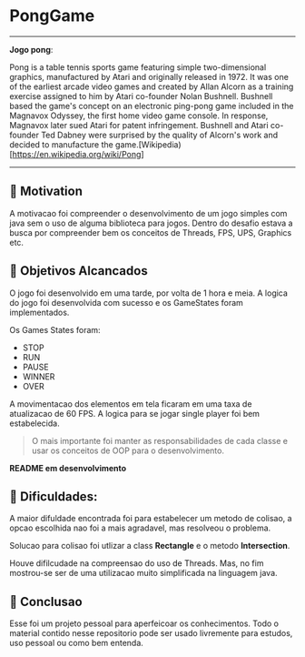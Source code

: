 # PongGame

---

**Jogo pong**:

Pong is a table tennis sports game featuring simple two-dimensional graphics, manufactured by Atari and originally released in 1972. It was one of the earliest arcade video games and created by Allan Alcorn as a training exercise assigned to him by Atari co-founder Nolan Bushnell. Bushnell based the game's concept on an electronic ping-pong game included in the Magnavox Odyssey, the first home video game console. In response, Magnavox later sued Atari for patent infringement. Bushnell and Atari co-founder Ted Dabney were surprised by the quality of Alcorn's work and decided to manufacture the game.[Wikipedia)[https://en.wikipedia.org/wiki/Pong]

---

## 🧠 Motivation 

A motivacao foi compreender o desenvolvimento de um jogo simples com java sem o uso de alguma biblioteca para jogos.
Dentro do desafio estava a busca por compreender bem os conceitos de Threads, FPS, UPS, Graphics etc.

## 🔖 Objetivos Alcancados 

O jogo foi desenvolvido em uma tarde, por volta de 1 hora e meia. A logica do jogo foi desenvolvida com sucesso e os GameStates foram implementados.

Os Games States foram:
 * STOP
 * RUN
 * PAUSE
 * WINNER
 * OVER
 
 A movimentacao dos elementos em tela ficaram em uma taxa de atualizacao de 60 FPS.
 A logica para se jogar single player foi bem estabelecida.
 
 > O mais importante foi manter as responsabilidades de cada classe e usar os conceitos de OOP para o desenvolvimento.
 
 __README em desenvolvimento__
 
 ## 📍 Dificuldades:
 
 A maior difuldade encontrada foi para estabelecer um metodo de colisao, a opcao escolhida nao foi a mais agradavel, mas 
 resolveou o problema. 
 
 Solucao para colisao foi utlizar a class **Rectangle** e o metodo **Intersection**.
 
 Houve difilcudade na compreensao do uso de Threads. Mas, no fim mostrou-se ser de uma utilizacao muito simplificada na linguagem java.
 
 ## 📝 Conclusao
 
 Esse foi um projeto pessoal para aperfeicoar os conhecimentos. Todo o material contido nesse repositorio pode ser usado livremente para estudos, uso pessoal ou como bem entenda.

